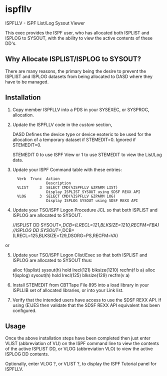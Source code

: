 # ispfllv
ISPFLLV - ISPF List/Log Sysout Viewer

This exec provides the ISPF user, who has allocated both ISPLIST and ISPLOG
to SYSOUT, with the ability to view the active contents of these DD's.

Why Allocate ISPLIST/ISPLOG to SYSOUT?
--------------------------------------

There are many reasons, the primary being the desire to prevent the
ISPLIST and ISPLOG datasets from being allocated to DASD where they have
to be managed.


Installation
------------

 1. Copy member ISPFLLV into a PDS in your SYSEXEC, or SYSPROC, allocation.

 2. Update the ISPFLLV code in the *custom* section,

    DASD     Defines the device type or device esoteric to be used
             for the allocation of a temporary dataset if STEMEDIT=0.
             Ignored if STEMEDIT=0.

    STEMEDIT 0 to use ISPF View or 1 to use STEMEDIT to view the
             List/Log data.


 3. Update your ISPF Command table with these entries:

          Verb  Trunc  Action
                       Description
          VLIST     3  SELECT CMD(%ISPFLLV &ZPARM LIST)
                       Display ISPLIST SYSOUT using SDSF REXX API
          VLOG      3  SELECT CMD(%ISPFLLV &ZPARM LOG)
                       Display ISPLOG SYSOUT using SDSF REXX API

 4. Update your TSO/ISPF Logon Procedure JCL so that both ISPLIST and ISPLOG
    are allocated to SYSOUT.

    //ISPLIST  DD SYSOUT=*,DCB=(LRECL=121,BLKSIZE=1210,RECFM=FBA)
    //ISPLOG   DD SYSOUT=*,DCB=(LRECL=125,BLKSIZE=129,DSORG=PS,RECFM=VA)

or

 5. Update your TSO/ISPF Logon Clist/Exec so that both ISPLIST and ISPLOG
    are allocated to SYSOUT thus:

    alloc f(isplist) sysout(h) hold lrecl(121) blksize(1210) recfm(f b a)
    alloc f(isplog)  sysout(h) hold lrecl(125) blksize(129) recfm(v a)

 6. Install STEMEDIT from CBTTape File 895 into a load library in your
    ISPLLIB set of allocated libraries, or into your Link list.

 7. Verify that the intended users have access to use the SDSF REXX API.
    If using (E)JES then validate that the SDSF REXX API equivalent has
    been configured.

Usage
-----

Once the above installation steps have been completed then just enter
VLIST (abbreviation of VLI) on the ISPF command line to view the contents
of the active ISPLIST DD, or VLOG (abbreviation VLO) to view the active
ISPLOG DD contents.

Optionally, enter VLOG ?, or VLIST ?, to display the ISPF Tutorial panel
for ISPFLLV.
